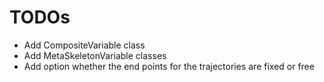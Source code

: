 # TODOs
* Add CompositeVariable class
* Add MetaSkeleton<X>Variable classes
* Add option whether the end points for the trajectories are fixed or free
